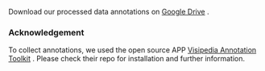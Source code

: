 Download our processed data annotations on [Google Drive](https://drive.google.com/file/d/1k2P1hOlg1ekzcJbzbWo8oELopS33Vg_o/view?usp=sharing) \.


### Acknowledgement
To collect annotations, we used the open source APP [Visipedia Annotation Toolkit](https://github.com/visipedia/annotation_tools) \. Please check their repo for installation and further information.


